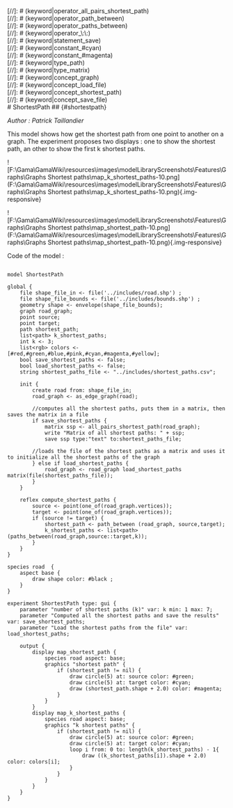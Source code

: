 [//]: # (keyword|operator_load_shortest_paths)
<div class='gama-keyword-style' id ='205_0_379_operator-load-shortest-paths'></div>
[//]: # (keyword|operator_all_pairs_shortest_path)
<div class='gama-keyword-style' id ='205_1_169_operator-all-pairs-shortest-path'></div>
[//]: # (keyword|operator_path_between)
<div class='gama-keyword-style' id ='205_2_421_operator-path-between'></div>
[//]: # (keyword|operator_paths_between)
<div class='gama-keyword-style' id ='205_3_423_operator-paths-between'></div>
[//]: # (keyword|operator_\:\:)
<div class='gama-keyword-style' id ='205_4_133_operator-----'></div>
[//]: # (keyword|statement_save)
<div class='gama-keyword-style' id ='205_5_622_statement-save'></div>
[//]: # (keyword|constant_#cyan)
<div class='gama-keyword-style' id ='205_6_1189_constant--cyan'></div>
[//]: # (keyword|constant_#magenta)
<div class='gama-keyword-style' id ='205_7_1273_constant--magenta'></div>
[//]: # (keyword|type_path)
<div class='gama-keyword-style' id ='205_8_1559_type-path'></div>
[//]: # (keyword|type_matrix)
<div class='gama-keyword-style' id ='205_9_1556_type-matrix'></div>
[//]: # (keyword|concept_graph)
<div class='gama-keyword-style' id ='205_10_47_concept-graph'></div>
[//]: # (keyword|concept_load_file)
<div class='gama-keyword-style' id ='205_11_65_concept-load-file'></div>
[//]: # (keyword|concept_shortest_path)
<div class='gama-keyword-style' id ='205_12_100_concept-shortest-path'></div>
[//]: # (keyword|concept_save_file)
<div class='gama-keyword-style' id ='205_13_95_concept-save-file'></div>
# ShortestPath ## {#shortestpath}


_Author : Patrick Taillandier_

This model shows how get the shortest path from one point to another on a graph. The experiment proposes two displays : one to show the shortest path, an other to show the first k shortest paths. 


![F:\Gama\GamaWiki\resources\images\modelLibraryScreenshots\Features\Graphs\Graphs Shortest paths\map_k_shortest_paths-10.png](F:\Gama\GamaWiki\resources\images\modelLibraryScreenshots\Features\Graphs\Graphs Shortest paths\map_k_shortest_paths-10.png){.img-responsive}

![F:\Gama\GamaWiki\resources\images\modelLibraryScreenshots\Features\Graphs\Graphs Shortest paths\map_shortest_path-10.png](F:\Gama\GamaWiki\resources\images\modelLibraryScreenshots\Features\Graphs\Graphs Shortest paths\map_shortest_path-10.png){.img-responsive}

Code of the model : 

```

model ShortestPath

global {
	file shape_file_in <- file('../includes/road.shp') ;
	file shape_file_bounds <- file('../includes/bounds.shp') ;
	geometry shape <- envelope(shape_file_bounds);
	graph road_graph; 
	point source;
	point target;
	path shortest_path;
	list<path> k_shortest_paths;
	int k <- 3; 
	list<rgb> colors <- [#red,#green,#blue,#pink,#cyan,#magenta,#yellow];
	bool save_shortest_paths <- false;
	bool load_shortest_paths <- false;
	string shortest_paths_file <- "../includes/shortest_paths.csv";
	
	init {
		create road from: shape_file_in;
		road_graph <- as_edge_graph(road);
		
		//computes all the shortest paths, puts them in a matrix, then saves the matrix in a file
		if save_shortest_paths {
			matrix ssp <- all_pairs_shortest_path(road_graph);
			write "Matrix of all shortest paths: " + ssp;
			save ssp type:"text" to:shortest_paths_file;
			
		//loads the file of the shortest paths as a matrix and uses it to initialize all the shortest paths of the graph
		} else if load_shortest_paths {
			road_graph <- road_graph load_shortest_paths matrix(file(shortest_paths_file));
		}
	}
	
	reflex compute_shortest_paths {
		source <- point(one_of(road_graph.vertices));
		target <- point(one_of(road_graph.vertices));
		if (source != target) {
			shortest_path <- path_between (road_graph, source,target);
			k_shortest_paths <- list<path>(paths_between(road_graph,source::target,k));	
		}
	}
}

species road  {
	aspect base {
		draw shape color: #black ;
	} 
}

experiment ShortestPath type: gui {
	parameter "number of shortest paths (k)" var: k min: 1 max: 7;
	parameter "Computed all the shortest paths and save the results" var: save_shortest_paths;
	parameter "Load the shortest paths from the file" var: load_shortest_paths;
	
	output {
		display map_shortest_path {
			species road aspect: base;
			graphics "shortest path" {
				if (shortest_path != nil) {
					draw circle(5) at: source color: #green;
					draw circle(5) at: target color: #cyan;
					draw (shortest_path.shape + 2.0) color: #magenta;
				}
			}
		}
		display map_k_shortest_paths {
			species road aspect: base;
			graphics "k shortest paths" {
				if (shortest_path != nil) {
					draw circle(5) at: source color: #green;
					draw circle(5) at: target color: #cyan;
					loop i from: 0 to: length(k_shortest_paths) - 1{
						draw ((k_shortest_paths[i]).shape + 2.0) color: colors[i];
					}
				}
			}
		}
	}
}
```